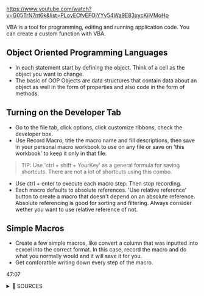 https://www.youtube.com/watch?v=G05TrN7nt6k&list=PLoyECfvEFOjYYy54Wa9E83xycKilVMoHp

VBA is a tool for programming, editing and running application code. You can create a custom function with VBA. 

## Object Oriented Programming Languages
- In each statement start by defining the object. Think of a cell as the object you want to change.
- The basic of OOP Objects are data structures that contain data about an object as well in the form of properties and also code in the form of methods.

## Turning on the Developer Tab
- Go to the file tab, click options, click customize ribbons, check the developer box.
- Use Record Macro, title the macro name and fill descriptions, then save in your personal macro workbook to use on any file or save on 'this workbook' to keep it only in that file.
> TIP: Use 'ctrl + shift + YourKey' as a general formula for saving shortcuts. There are not a lot of shortcuts using this combo.
- Use ctrl + enter to execute each macro step. Then stop recording.
- Each macro defaults to absolute references. 'Use relative reference' button to create a macro that doesn't depend on an absolute reference. Absolute referencing is good for sorting and filtering. Always consider wether you want to use relative reference of not. 

## Simple Macros
- Create a few simple macros, like convert a column that was inputted into ecxcel into the correct format. In this case, record the macro and do what you normally would and it will save it for you.
- Get comforatble writing down every step of the macro. 

47:07


<details>
 <summary>🛑 SOURCES</summary>

---  
- VBA Beginner Tutorial - https://www.youtube.com/watch?v=G05TrN7nt6k&list=PLoyECfvEFOjYYy54Wa9E83xycKilVMoHp
- 

<ins>Testing</ins> -- To underline text

---

<details>
